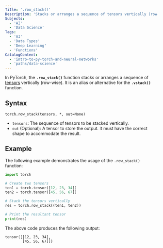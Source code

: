 ```yaml
---
Title: '.row_stack()'
Description: 'Stacks or arranges a sequence of tensors vertically (row-wise).'
Subjects:
  - 'AI'
  - 'Data Science'
Tags:
  - 'AI'
  - 'Data Types'
  - 'Deep Learning'
  - 'Functions'
CatalogContent:
  - 'intro-to-py-torch-and-neural-networks'
  - 'paths/data-science'
---
```


In PyTorch, the **`.row_stack()`** function stacks or arranges a sequence of [tensors](https://www.codecademy.com/resources/docs/pytorch/tensors) vertically (row-wise). It is an alias or alternative for the **`.vstack()`** function.

## Syntax

```pseudo
torch.row_stack(tensors, *, out=None)
```

- `tensors`: The sequence of tensors to be stacked vertically.
- `out` (Optional): A tensor to store the output. It must have the correct shape to accommodate the result.

## Example

The following example demonstrates the usage of the `.row_stack()` function:

```py
import torch

# Create two tensors
ten1 = torch.tensor([12, 23, 34])
ten2 = torch.tensor([45, 56, 67])

# Stack the tensors vertically
res = torch.row_stack((ten1, ten2))

# Print the resultant tensor
print(res)
```

The above code produces the following output:

```shell
tensor([[12, 23, 34],
        [45, 56, 67]])
```
